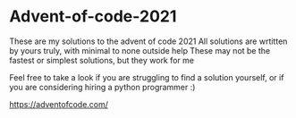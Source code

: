 # Advent-of-code-2021
These are my solutions to the advent of code 2021
All solutions are wrtitten by yours truly, with minimal to none outside help
These may not be the fastest or simplest solutions, but they work for me

Feel free to take a look if you are struggling to find a solution yourself, or if you are considering hiring a python programmer :)

https://adventofcode.com/
